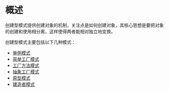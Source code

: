 # 概述

创建型模式提供创建对象的机制，关注点是如何创建对象，其核心思想是要把对象的创建和使用相分离，这样使得两者能相对独立地变换。

创建型模式主要包括以下几种模式：

- [单例模式](singleton.md)
- [简单工厂模式](factory.md#简单工厂)
- [工厂方法模式](factory.md#工厂方法)
- [抽象工厂模式](factory.md#抽象工厂)
- [原型模式](prototype.md)
- [建造者模式](builder.md)
